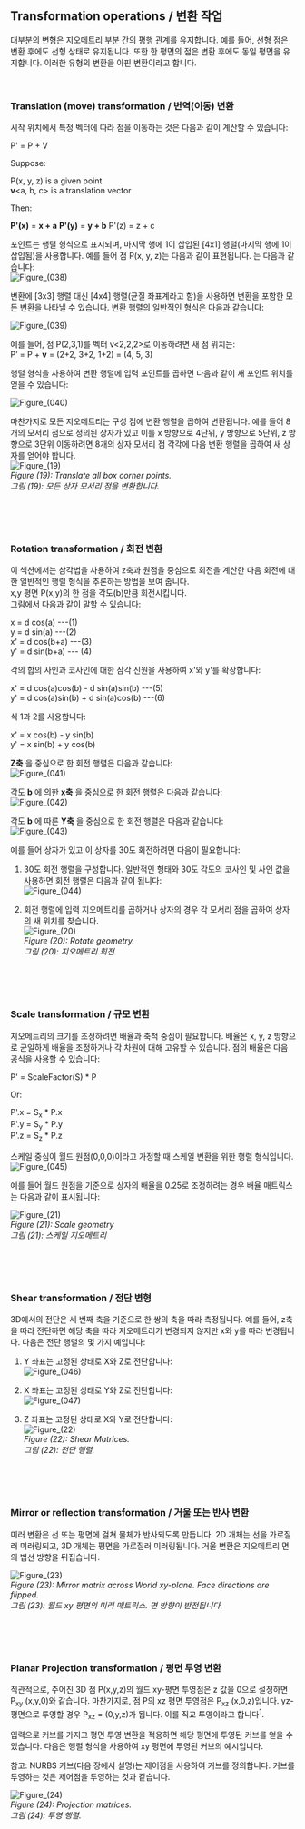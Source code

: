## Transformation operations / 변환 작업

대부분의 변형은 지오메트리 부분 간의 평행 관계를 유지합니다. 예를 들어, 선형 점은 변환 후에도 선형 상태로 유지됩니다. 또한 한 평면의 점은 변환 후에도 동일 평면을 유지합니다. 이러한 유형의 변환을 아핀 변환이라고 합니다.

<br>

### Translation (move) transformation / 번역(이동) 변환

시작 위치에서 특정 벡터에 따라 점을 이동하는 것은 다음과 같이 계산할 수 있습니다:

P' = P + V

Suppose:

P(x, y, z) is a given point <br>
**v**<a, b, c> is a translation vector

Then:

**P'(x)** = **x + a**
**P'(y)** = **y + b**
P'(z) = z + c

포인트는 행렬 형식으로 표시되며, 마지막 행에 1이 삽입된 [4x1] 행렬(마지막 행에 1이 삽입됨)을 사용합니다. 예를 들어 점 P(x, y, z)는 다음과 같이 표현됩니다. 는 다음과 같습니다: <br>
![Figure_(038)](https://github.com/user-attachments/assets/53669a0d-8099-41ec-9728-83d0def49f32)

변환에 [3x3] 행렬 대신 [4x4] 행렬(균질 좌표계라고 함)을 사용하면 변환을 포함한 모든 변환을 나타낼 수 있습니다. 변환 행렬의 일반적인 형식은 다음과 같습니다:

![Figure_(039)](https://github.com/user-attachments/assets/45848a1e-92fe-4f5a-92dc-052126b8d98e)

예를 들어, 점 P(2,3,1)를 벡터 v<2,2,2>로 이동하려면 새 점 위치는: <br>
P’ = P + **v** = (2+2, 3+2, 1+2) = (4, 5, 3)

행렬 형식을 사용하여 변환 행렬에 입력 포인트를 곱하면 다음과 같이 새 포인트 위치를 얻을 수 있습니다:

![Figure_(040)](https://github.com/user-attachments/assets/3b3a6a2f-ae39-40d9-9545-e6489a3629c3)

마찬가지로 모든 지오메트리는 구성 점에 변환 행렬을 곱하여 변환됩니다. 예를 들어 8개의 모서리 점으로 정의된 상자가 있고 이를 x 방향으로 4단위, y 방향으로 5단위, z 방향으로 3단위 이동하려면 8개의 상자 모서리 점 각각에 다음 변환 행렬을 곱하여 새 상자를 얻어야 합니다. <br>
![Figure_(19)](https://github.com/user-attachments/assets/ac42c0a9-83a1-4a19-8b33-be1237eab5bf) <br>
*Figure (19): Translate all box corner points.* <br>
*그림 (19): 모든 상자 모서리 점을 변환합니다.*

<br>
<br>
<br>

### Rotation transformation / 회전 변환

이 섹션에서는 삼각법을 사용하여 z축과 원점을 중심으로 회전을 계산한 다음 회전에 대
한 일반적인 행렬 형식을 추론하는 방법을 보여 줍니다. <br>
x,y 평면 P(x,y)의 한 점을 각도(b)만큼 회전시킵니다. <br>
그림에서 다음과 같이 말할 수 있습니다:

x = d cos(a) ---(1) <br>
y = d sin(a) ---(2) <br>
x' = d cos(b+a) ---(3) <br>
y' = d sin(b+a) --- (4)

각의 합의 사인과 코사인에 대한 삼각 신원을 사용하여 x'와 y'를 확장합니다:

x' = d cos(a)cos(b) - d sin(a)sin(b) ---(5) <br>
y' = d cos(a)sin(b) + d sin(a)cos(b) ---(6)

식 1과 2를 사용합니다:

x' = x cos(b) - y sin(b) <br>
y' = x sin(b) + y cos(b)

**Z축** 을 중심으로 한 회전 행렬은 다음과 같습니다: <br>
![Figure_(041)](https://github.com/user-attachments/assets/8b6e509f-2d79-4e48-ace6-74ad6a014606)

각도 **b** 에 의한 **x축** 을 중심으로 한 회전 행렬은 다음과 같습니다: <br>
![Figure_(042)](https://github.com/user-attachments/assets/a1aa4249-5c02-4eb9-9faf-e5f588b56bfe)

각도 **b** 에 따른 **Y축** 을 중심으로 한 회전 행렬은 다음과 같습니다: <br>
![Figure_(043)](https://github.com/user-attachments/assets/c68ce963-927d-4da0-beaa-b86a0be4afdb)

예를 들어 상자가 있고 이 상자를 30도 회전하려면 다음이 필요합니다:
1. 30도 회전 행렬을 구성합니다. 일반적인 형태와 30도 각도의 코사인 및 사인 값을 사용하면 회전 행렬은 다음과 같이 됩니다: <br>
![Figure_(044)](https://github.com/user-attachments/assets/e8132dd8-8503-46c8-924c-2196da8e4b0b)

2. 회전 행렬에 입력 지오메트리를 곱하거나 상자의 경우 각 모서리 점을 곱하여 상자의 새 위치를 찾습니다. <br>
![Figure_(20)](https://github.com/user-attachments/assets/c13ec82b-4b32-49e5-b449-20568f6b3b30) <br>
*Figure (20): Rotate geometry.* <br>
*그림 (20): 지오메트리 회전.*

<br>
<br>
<br>

### Scale transformation / 규모 변환

지오메트리의 크기를 조정하려면 배율과 축척 중심이 필요합니다. 배율은 x, y, z 방향으로 균일하게 배율을 조정하거나 각 차원에 대해 고유할 수 있습니다. 점의 배율은 다음 공식을 사용할 수 있습니다:

P' = ScaleFactor(S) * P

Or:

P'.x = S<sub>x</sub> * P.x <br>
P'.y = S<sub>y</sub> * P.y <br>
P'.z = S<sub>z</sub> * P.z

스케일 중심이 월드 원점(0,0,0)이라고 가정할 때 스케일 변환을 위한 행렬 형식입니다. <br>
![Figure_(045)](https://github.com/user-attachments/assets/5afa4f5c-d7be-4511-92fb-f4cc954e8bd6)

예를 들어 월드 원점을 기준으로 상자의 배율을 0.25로 조정하려는 경우 배율 매트릭스는 다음과 같이 표시됩니다:

![Figure_(21)](https://github.com/user-attachments/assets/8fd906ee-c301-48de-a99f-10da2e585eb3) <br>
*Figure (21): Scale geometry* <br>
*그림 (21): 스케일 지오메트리*

<br>
<br>
<br>

### Shear transformation / 전단 변형

3D에서의 전단은 세 번째 축을 기준으로 한 쌍의 축을 따라 측정됩니다. 예를 들어, z축을 따라 전단하면 해당 축을 따라 지오메트리가 변경되지 않지만 x와 y를 따라 변경됩니다. 다음은 전단 행렬의 몇 가지 예입니다:

1. Y 좌표는 고정된 상태로 X와 Z로 전단합니다: <br>
![Figure_(046)](https://github.com/user-attachments/assets/d7473609-f8f6-48fd-9d61-8e112060e144)

2. X 좌표는 고정된 상태로 Y와 Z로 전단합니다: <br>
![Figure_(047)](https://github.com/user-attachments/assets/fc830f1e-110a-44f1-8536-186a52445683)

3. Z 좌표는 고정된 상태로 X와 Y로 전단합니다: <br>
![Figure_(22)](https://github.com/user-attachments/assets/82ec80bc-c90f-4967-aa64-a5da608dbf18) <br>
*Figure (22): Shear Matrices.* <br>
*그림 (22): 전단 행렬.*

<br>
<br>
<br>

### Mirror or reflection transformation / 거울 또는 반사 변환

미러 변환은 선 또는 평면에 걸쳐 물체가 반사되도록 만듭니다. 2D 개체는 선을 가로질러 미러링되고, 3D 개체는 평면을 가로질러 미러링됩니다. 거울 변환은 지오메트리 면의 법선 방향을 뒤집습니다.

![Figure_(23)](https://github.com/user-attachments/assets/7bc7932c-910a-4f01-9944-153b975ab3ce) <br>
*Figure (23): Mirror matrix across World xy-plane. Face directions are flipped.* <br>
*그림 (23): 월드 xy 평면의 미러 매트릭스. 면 방향이 반전됩니다.*


<br>
<br>
<br>

### Planar Projection transformation / 평면 투영 변환

직관적으로, 주어진 3D 점 P(x,y,z)의 월드 xy-평면 투영점은 z 값을 0으로 설정하면 P<sub>xy</sub> (x,y,0)와 같습니다. 마찬가지로, 점 P의 xz 평면 투영점은 P<sub>xz</sub> (x,0,z)입니다. yz-평면으로 투영할 경우 P<sub>xz</sub> = (0,y,z)가 됩니다. 이를 직교 투영이라고 합니다<sup>1</sup>. 

입력으로 커브를 가지고 평면 투영 변환을 적용하면 해당 평면에 투영된 커브를 얻을 수 있습니다. 다음은 행렬 형식을 사용하여 xy 평면에 투영된 커브의 예시입니다.

참고: NURBS 커브(다음 장에서 설명)는 제어점을 사용하여 커브를 정의합니다.
커브를 투영하는 것은 제어점을 투영하는 것과 같습니다.

![Figure_(24)](https://github.com/user-attachments/assets/76ac9b26-08d7-484d-9ef7-aec180ba9479) <br>
*Figure (24): Projection matrices.* <br>
*그림 (24): 투영 행렬.*
